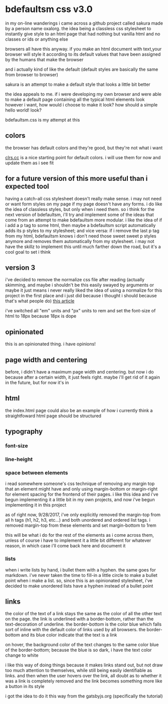 bdefaultsm css v3.0
==============

in my on-line wanderings i came across a github project called sakura made by a person name oxalorg. the idea being a classless css stylesheet to instantly give style to an html page that had nothing but vanilla html and no classes or ids or anything else

browsers all have this anyway. if you make an html document with text,your browser will style it according to its default values that have been assigned by the humans that make the browser

and i actually kind of like the default (default styles are basically the same from browser to browser)

sakura is an attempt to make a default style that looks a little bit better

the idea appeals to me. if i were developing my own browser and were able to make a default page containing all the typical html elements look however i want, how would i choose to make it look? how should a simple hello world! look?

bdefaultsm.css is my attempt at this

## colors

the browser has default colors and they're good, but they're not what i want

[clrs.cc](http://clrs.cc/) is a nice starting point for default colors. i will use them for now and update them as i see fit

## for a future version of this more useful than i expected tool

having a catch-all css stylesheet doesn't really make sense. i may not need or want form styles on my page if my page doesn't have any forms. i do like the idea of classless styles, but only when i need them. so i think for the next version of bdefaultsm, i'll try and implement some of the ideas that come from an attempt to make bdefaultsm more modular. i like the idea of if i add a p tag to some html, then maybe a bdefaultsm script automatically adds its p styles to my stylesheet; and vice versa: if i remove the last p tag from my html, bdefaultsm knows i don't need those sweet sweet p styles anymore and removes them automatically from my stylesheet. i may not have the skillz to implement this until much farther down the road, but it's a cool goal to set i think

## version 3

i've decided to remove the normalize css file after reading (actually skimming, and maybe i shouldn't be this easily swayed by arguments or maybe it just means i never really liked the idea of using a normalize for this project in the first place and i just did because i thought i should because that's what people do) [this article](https://meiert.com/en/blog/stop-using-resets/)

i've switched all "em" units and "px" units to rem and set the font-size of html to 18px because 18px is dope

## opinionated

this is an opinionated thing. i have opinions!

## page width and centering

before, i didn't have a maximum page width and centering. but now i do because after a certain width, it just feels right. maybe i'll get rid of it again in the future, but for now it's in

## html

the index.html page could also be an example of how i currently think a straightfoward html page should be structured

## typography

### font-size

### line-height

### space between elements

i read somewhere someone's css technique of removing any margin top that an element might have and only using margin-bottom or margin-right for element spacing for the frontend of their pages. i like this idea and i've begun implementing it a little bit in my own projects, and now i've begun implementing it in this project

as of right now, 9/28/2017, i've only explicitly removed the margin-top from all h tags (h1, h2, h3, etc...) and both unordered and ordered list tags. i removed margin-top from these elements and set margin-bottom to 1rem

this will be what i do for the rest of the elements as i come across them, unless of course i have to implement it a little bit different for whatever reason, in which case i'll come back here and document it

### lists

when i write lists by hand, i bullet them with a hyphen. the same goes for markdown. i've never taken the time to fill-in a little circle to make a bullet point when i make a list. so, since this is an opinionated stylesheet, i've decided to make unordered lists have a hyphen instead of a bullet point

## links

the color of the text of a link stays the same as the color of all the other text on the page. the link is underlined with a border-bottom, rather than the text-decoration of underline. the border-bottom is the color blue which falls sort of inline with the default color of links used by all browsers. the border-bottom and its blue color indicate that the text is a link

on hover, the background color of the text changes to the same color blue of the border-bottom; because the blue is so dark, i have the text color change to white

i like this way of doing things because it makes links stand out, but not draw too much attention to themselves, while still being easily identifiable as links. and then when the user hovers over the link, all doubt as to whether it was a link is completely removed and the link becomes something more like a button in its style

i got the idea to do it this way from the gatsbyjs.org (specifically the tutorial)